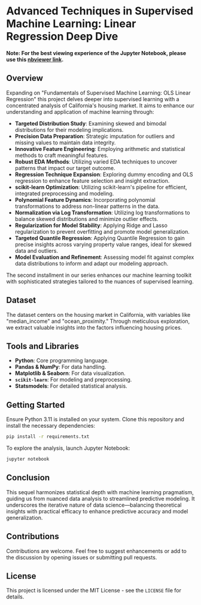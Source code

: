 # Advanced Techniques in Supervised Machine Learning: Linear Regression Deep Dive
**Note: For the best viewing experience of the Jupyter Notebook, please use this [nbviewer link](https://nbviewer.org/github/FutureGoose/advanced_techniques_linear_regression/blob/main/fundamentals_linear_regression_part2.ipynb).**
## Overview
Expanding on "Fundamentals of Supervised Machine Learning: OLS Linear Regression" this project delves deeper into supervised learning with a concentrated analysis of California's housing market. It aims to enhance our understanding and application of machine learning through:
- **Targeted Distribution Study**: Examining skewed and bimodal distributions for their modeling implications.
- **Precision Data Preparation**: Strategic imputation for outliers and missing values to maintain data integrity.
- **Innovative Feature Engineering**: Employing arithmetic and statistical methods to craft meaningful features.
- **Robust EDA Methods**: Utilizing varied EDA techniques to uncover patterns that impact our target outcome.
- **Regression Technique Expansion**: Exploring dummy encoding and OLS regression to enhance feature selection and insight extraction.
- **scikit-learn Optimization**: Utilizing scikit-learn's pipeline for efficient, integrated preprocessing and modeling.
- **Polynomial Feature Dynamics**: Incorporating polynomial transformations to address non-linear patterns in the data.
- **Normalization via Log Transformation**: Utilizing log transformations to balance skewed distributions and minimize outlier effects.
- **Regularization for Model Stability**: Applying Ridge and Lasso regularization to prevent overfitting and promote model generalization.
- **Targeted Quantile Regression**: Applying Quantile Regression to gain precise insights across varying property value ranges, ideal for skewed data and outliers.
- **Model Evaluation and Refinement**: Assessing model fit against complex data distributions to inform and adapt our modeling approach.

The second installment in our series enhances our machine learning toolkit with sophisticated strategies tailored to the nuances of supervised learning.

## Dataset
The dataset centers on the housing market in California, with variables like "median_income" and "ocean_proximity." Through meticulous exploration, we extract valuable insights into the factors influencing housing prices.

## Tools and Libraries
- **Python**: Core programming language.
- **Pandas & NumPy**: For data handling.
- **Matplotlib & Seaborn**: For data visualization.
- **`scikit-learn`**: For modeling and preprocessing.
- **Statsmodels**: For detailed statistical analysis.

## Getting Started
Ensure Python 3.11 is installed on your system. Clone this repository and install the necessary dependencies:
```bash
pip install -r requirements.txt
```
To explore the analysis, launch Jupyter Notebook:
```bash
jupyter notebook
```

## Conclusion
This sequel harmonizes statistical depth with machine learning pragmatism, guiding us from nuanced data analysis to streamlined predictive modeling. It underscores the iterative nature of data science—balancing theoretical insights with practical efficacy to enhance predictive accuracy and model generalization.

## Contributions
Contributions are welcome. Feel free to suggest enhancements or add to the discussion by opening issues or submitting pull requests.

## License
This project is licensed under the MIT License - see the `LICENSE` file for details.